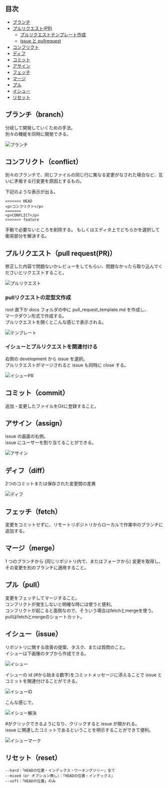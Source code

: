 ﻿## 目次

- [ブランチ](#branch)
- [プルリクエスト(PR)](#pr)
  - [プルリクエストテンプレート作成](#temp)
  - [issue と pullrequest](#issuepr)
- [コンフリクト](#conflict)
- [ディフ](#diff)
- [コミット](#commit)
- [アサイン](#assign)
- [フェッチ](#fetch)
- [マージ](#merge)
- [プル](#pull)
- [イシュー](#issue)
- [リセット](#reset)

<h2 id="branch">ブランチ（branch）</h2>

分岐して開発していくための手法。<br>
別々の機能を同時に開発できる。

![ブランチ](/images/branch.png)

<h2 id="conflict">コンフリクト（conflict）</h2>

別々のブランチで、同じファイルの同じ行に異なる変更がなされた場合など、互いに矛盾する行変更を原因とするもの。

下記のような表示が出る。

```
<<<<<<< HEAD
<p>コンフリクト</p>
=======
<p>CONFLICT</p>
>>>>>>> feature
```

手動で必要ないところを削除する。
もしくはエディタ上でどちらかを選択して衝突部分を解決する。

<h2 id="pr">プルリクエスト（pull request(PR)）</h2>
修正した内容で問題ないかレビューをしてもらい、問題なかったら取り込んでくださいとリクエストすること。

![プルリクエスト](/images/pr.png)

<h3 id="temp">pullリクエストの定型文作成</h3>

root 直下か docs フォルダの中に pull_request_template.md を作成し、<br>
マークダウン形式で作成する。<br>
プルリクエストを開くとこんな感じで表示される。

![テンプレート](/images/temp.png)

<h3 id="issuepr">イシューとプルリクエストを関連付ける</h3>

右側の development から issue を選択。<br>
プルリクエストがマージされると issue も同時に close する。

![イシューPR](/images/issuepr.png)

<h2 id="commit">コミット（commit）</h2>
追加・変更したファイルをGitに登録すること。

<h2 id="assign">アサイン（assign）</h2>

issue の画面の右側。<br>
issue にユーザーを割り当てることができる。

![アサイン](/images/assign.png)

<h2 id="diff">ディフ（diff）</h2>
2つのコミットまたは保存された変更間の差異

![ディフ](/images/diff.png)

<h2 id="fetch">フェッチ（fetch）</h2>
変更をコミットせずに、リモートリポジトリからローカルで作業中のブランチに追加する。

<h2 id="merge">マージ（merge）</h2>
1 つのブランチから (同じリポジトリ内で、またはフォークから) 変更を取得し、その変更を別のブランチに適用すること。

<h2 id="pull">プル（pull）</h2>
変更をフェッチしてマージすること。<br>
コンフリクトが発生しないと明確な時には使うと便利。<br>
コンフリクトが起こると面倒なので、そういう場合はfetchとmergeを使う。<br>
pullはfetchとmergeのショートカット。

<h2 id="issue">イシュー（issue）</h2>
リポジトリに関する改善の提案、タスク、または質問のこと。<br>
イシューは下画像のタブから作成できる。

![イシュー](/images/issue.png)

イシューの id (#から始まる数字)をコミットメッセージに添えることで issue とコミットを関連付けることができる。

![イシューID](/images/issuenumber.png)

こんな感じで。

![イシュー解決](/images/issueresolve.png)

#がクリックできるようになり、クリックすると issue が開かれる。<br>
issue に関連したコミットであるということを明示することができて便利。

![イシューマーク](/images/issuemark.png)

<h2 id="reset">リセット（reset）</h2>

```
--hard：「HEADの位置・インデックス・ワーキングツリー」全て
--mixed（or オプション無し）：「HEADの位置・インデックス」
--soft：「HEADの位置」のみ
```
